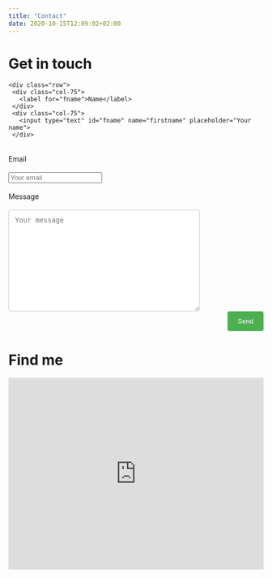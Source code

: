 ```yaml
---
title: "Contact"
date: 2020-10-15T12:09:02+02:00
---
```


# Get in touch
<style>
   input[type=text], select, textarea{
     width: 100%;
     padding: 12px;
     border: 1px solid #ccc;
     border-radius: 4px;
     box-sizing: border-box;
     resize: vertical;
   }

   label {
     padding: 12px 12px 12px 0;
     display: inline-block;
   }

   input[type=submit] {
     background-color: #4CAF50;
     color: white;
     padding: 12px 20px;
     border: none;
     border-radius: 4px;
     cursor: pointer;
     float: right;
   }

   .col-75 {
     float: left;
     width: 75%;
     margin-top: 6px;
   }

   .row:after {
     content: "";
     display: table;
     clear: both;
   }

   @media screen and (max-width: 600px) {
     .col-25, .col-75, input[type=submit] {
       width: 100%;
       margin-top: 0;
     }
   }
</style>

<div class="container">
  <form action="https://formspree.io/f/xnqopppw" method="POST">

    <div class="row">
     <div class="col-75">
       <label for="fname">Name</label>
     </div>
     <div class="col-75">
       <input type="text" id="fname" name="firstname" placeholder="Your name">
     </div>
   </div>

   <div class="row">
     <div class="col-75">
       <label for="email">Email</label>
     </div>
     <div class="col-75">
       <input type="email" id="lname" name="_replyto" placeholder="Your email">
     </div>
   </div>

   <div class="row">
     <div class="col-75">
       <label for="subject">Message</label>
     </div>
     <div class="col-75">
       <textarea id="subject" name="subject" placeholder="Your message" style="height:200px"></textarea>
     </div>
   </div>

   <div class="row">
   <input type="submit" value="Send">
   </div>

  </form>
</div>

# Find me
<style>
   .google-maps {
       position: relative;
       padding-bottom: 75%; // This is the aspect ratio
       height: 0;
       overflow: hidden;
   }
   .google-maps iframe {
       position: absolute;
       top: 0;
       left: 0;
       width: 100% !important;
       height: 100% !important;
   }
</style>

<div class="google-maps">
   <iframe src="https://www.google.com/maps/embed?pb=!1m18!1m12!1m3!1d2595.5430462631693!2d8.671356151057863!3d49.41754657924488!2m3!1f0!2f0!3f0!3m2!1i1024!2i768!4f13.1!3m3!1m2!1s0x4797c1302f8845db%3A0x63a8f54f161199ab!2sIm%20Neuenheimer%20Feld%20267%2C%2069120%20Heidelberg!5e0!3m2!1sen!2sde!4v1602596792233!5m2!1sen!2sde" width="600" height="450" frameborder="0" style="border:0"></iframe>
</div>
